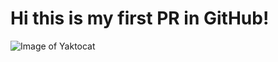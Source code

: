 # Hi this is my first PR in GitHub!

![Image of Yaktocat](https://octodex.github.com/images/yaktocat.png)
